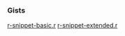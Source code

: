 ### Gists
[r-snippet-basic.r](https://gist.github.com/chrimaho/daeb09e45a6ad73a95aaa57d145276a0)
[r-snippet-extended.r](https://gist.github.com/chrimaho/3f7735f77f9f11987c23ddb702d3b089)
